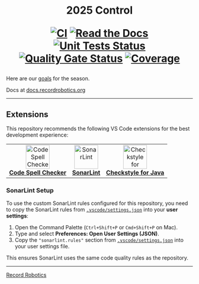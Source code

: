 <h1 align="center">
  2025 Control

  <p align="center">
      <a href="https://github.com/recordrobotics/2025_Control/actions/workflows/ci.yml"><img alt="CI" src="https://github.com/recordrobotics/2025_Control/actions/workflows/ci.yml/badge.svg?branch=main"></a>
      <a href="https://docs.recordrobotics.org/"><img alt="Read the Docs" src="https://img.shields.io/readthedocs/2024-control?logo=readthedocs&labelColor=%23556bc2"></a>
      <a href="https://github.com/recordrobotics/2025_Control/actions/workflows/ci.yml"><img alt="Unit Tests Status" src="https://img.shields.io/github/check-runs/recordrobotics/2025_Control/main?nameFilter=JUnit%20Test%20Report&logo=gradle&label=tests&labelColor=purple"></a>
      <a href="https://sonarcloud.io/summary/new_code?id=recordrobotics_2025_Control"><img alt="Quality Gate Status" src="https://sonarcloud.io/api/project_badges/measure?project=recordrobotics_2025_Control&metric=alert_status"></a>
      <a href="https://sonarcloud.io/summary/new_code?id=recordrobotics_2025_Control"><img alt="Coverage" src="https://sonarcloud.io/api/project_badges/measure?project=recordrobotics_2025_Control&metric=coverage"></a>
  </p>
</h1>

Here are our [goals](https://recordrobotics.notion.site/1714851f43d58095ac37c44f40ad3b70?v=1714851f43d5800d9462000c01589958) for the season.

Docs at [docs.recordrobotics.org](https://docs.recordrobotics.org/)

---

## Extensions

This repository recommends the following VS Code extensions for the best development experience:

<table>
  <tr>
    <td align="center">
      <a href="https://marketplace.visualstudio.com/items?itemName=streetsidesoftware.code-spell-checker">
        <img src="https://streetsidesoftware.gallerycdn.vsassets.io/extensions/streetsidesoftware/code-spell-checker/4.2.3/1753028947698/Microsoft.VisualStudio.Services.Icons.Default" width="64" alt="Code Spell Checker"/><br/>
        <b>Code Spell Checker</b>
      </a>
    </td>
    <td align="center">
      <a href="https://marketplace.visualstudio.com/items?itemName=SonarSource.sonarlint-vscode">
        <img src="https://sonarsource.gallerycdn.vsassets.io/extensions/sonarsource/sonarlint-vscode/4.29.0/1755515927519/Microsoft.VisualStudio.Services.Icons.Default" width="64" alt="SonarLint"/><br/>
        <b>SonarLint</b>
      </a>
    </td>
    <td align="center">
      <a href="https://marketplace.visualstudio.com/items?itemName=shengchen.vscode-checkstyle">
        <img src="https://shengchen.gallerycdn.vsassets.io/extensions/shengchen/vscode-checkstyle/1.4.2/1680054146028/Microsoft.VisualStudio.Services.Icons.Default" width="64" alt="Checkstyle for Java"/><br/>
        <b>Checkstyle for Java</b>
      </a>
    </td>
  </tr>
</table>

### SonarLint Setup

To use the custom SonarLint rules configured for this repository, you need to copy the SonarLint rules from [`.vscode/settings.json`](.vscode/settings.json) into your **user settings**:

1. Open the Command Palette (`Ctrl+Shift+P` or `Cmd+Shift+P` on Mac).
2. Type and select **Preferences: Open User Settings (JSON)**.
3. Copy the `"sonarlint.rules"` section from [`.vscode/settings.json`](.vscode/settings.json) into your user settings file.

This ensures SonarLint uses the same code quality rules as the repository.

-------------------------------------------------
[Record Robotics](https://www.recordrobotics.org/)
